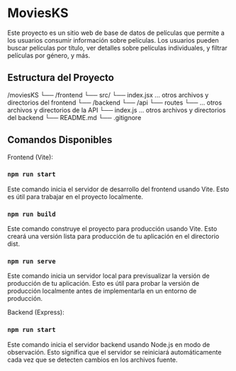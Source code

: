 # MoviesKS

Este proyecto es un sitio web de base de datos de películas que permite a los usuarios consumir información sobre películas. Los usuarios pueden buscar películas por título, ver detalles sobre películas individuales, y filtrar películas por género, y más.

## Estructura del Proyecto

/moviesKS
  └── /frontend
      └── src/
      └── index.jsx
      ... otros archivos y directorios del frontend
  └── /backend
      └── /api
          └── routes
          └── ... otros archivos y directorios de la API
      └── index.js
      ... otros archivos y directorios del backend
  └── README.md
  └── .gitignore

## Comandos Disponibles

Frontend (Vite):

### `npm run start`

Este comando inicia el servidor de desarrollo del frontend usando Vite. Esto es útil para trabajar en el proyecto localmente.

### `npm run build`

Este comando construye el proyecto para producción usando Vite. Esto creará una versión lista para producción de tu aplicación en el directorio dist.

### `npm run serve`

Este comando inicia un servidor local para previsualizar la versión de producción de tu aplicación. Esto es útil para probar la versión de producción localmente antes de implementarla en un entorno de producción.

Backend (Express):

### `npm run start`

Este comando inicia el servidor backend usando Node.js en modo de observación. Esto significa que el servidor se reiniciará automáticamente cada vez que se detecten cambios en los archivos fuente.

